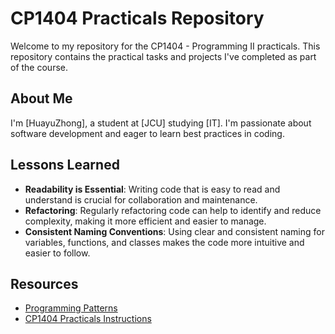 # CP1404 Practicals Repository

Welcome to my repository for the CP1404 - Programming II practicals. This repository contains the practical tasks and projects I've completed as part of the course.

## About Me

I'm [HuayuZhong], a student at [JCU] studying [IT]. I'm passionate about software development and eager to learn best practices in coding.

## Lessons Learned

- **Readability is Essential**: Writing code that is easy to read and understand is crucial for collaboration and maintenance.
- **Refactoring**: Regularly refactoring code can help to identify and reduce complexity, making it more efficient and easier to manage.
- **Consistent Naming Conventions**: Using clear and consistent naming for variables, functions, and classes makes the code more intuitive and easier to follow.

## Resources

- [Programming Patterns](https://link-to-programming-patterns)
- [CP1404 Practicals Instructions](https://github.com/jc959024/cp1404practicals)


